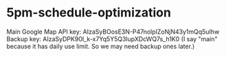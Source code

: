 # 5pm-schedule-optimization

Main Google Map API key: AIzaSyBOosE3N-P47nolpIZoNjN43y1mQq5uIhw  
Backup key: AIzaSyDPK90I_k-x7Yq5Y5Q3lupXDcWQ7s_h1K0
(I say "main" because it has daily use limit. So we may need backup ones later.)
